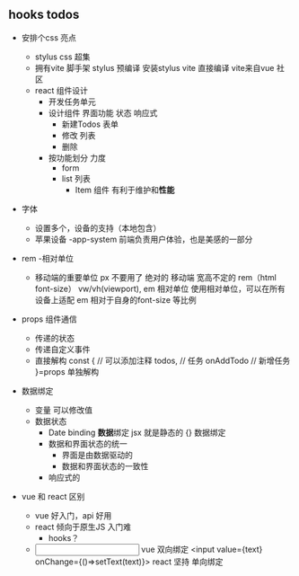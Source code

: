 ## hooks todos

- 安排个css 亮点
    - stylus
        css 超集
    - 拥有vite 脚手架
        stylus 预编译 安装stylus vite 直接编译
        vite来自vue 社区
    - react 组件设计
        - 开发任务单元
        - 设计组件
            界面功能 状态 响应式
            - 新建Todos 表单
            - 修改  列表 
            - 删除
        - 按功能划分  力度
            - form
            - list 列表
                - Item 组件 有利于维护和**性能**

- 字体
    - 设置多个，设备的支持（本地包含）
    - 苹果设备  -app-system 前端负责用户体验，也是美感的一部分
- rem
    -相对单位
    - 移动端的重要单位 px 不要用了 绝对的
        移动端 宽高不定的 rem（html font-size） vw/vh(viewport), em  相对单位 
        使用相对单位，可以在所有设备上适配
        em 相对于自身的font-size 等比例

- props  组件通信
    - 传递的状态
    - 传递自定义事件
    - 直接解构
        const { // 可以添加注释
            todos, // 任务
            onAddTodo // 新增任务
        }=props 单独解构

- 数据绑定
    - 变量  可以修改值
    - 数据状态
        - Date binding **数据**绑定  jsx 就是静态的
        {} 数据绑定 
        - 数据和界面状态的统一
            - 界面是由数据驱动的
            - 数据和界面状态的一致性
        - 响应式的 

- vue 和 react 区别
    - vue 好入门，api 好用
    - react 倾向于原生JS  入门难
        - hooks？ 
    - <input v-model="text" /> vue 双向绑定
        <input value={text} onChange={()=>setText(text)}>
        react 坚持 单向绑定
